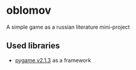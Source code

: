 # oblomov

A simple game as a russian literature mini-project

## Used libraries

- [pygame v2.1.3](https://pypi.org/project/pygame/2.1.3/) as a framework
